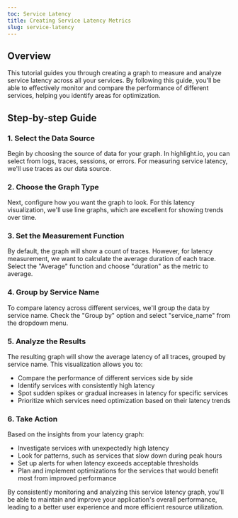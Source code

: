 ```yaml
---
toc: Service Latency
title: Creating Service Latency Metrics
slug: service-latency
---
```


<EmbeddedVideo 
  src="https://www.youtube.com/embed/Hb24x1_wDXQ"
  title="Metrics Tutorial: Service Latency on Traces"
  allow="accelerometer; clipboard-write; encrypted-media; gyroscope; picture-in-picture; web-share"
/>

## Overview

This tutorial guides you through creating a graph to measure and analyze service latency across all your services. By following this guide, you'll be able to effectively monitor and compare the performance of different services, helping you identify areas for optimization.

## Step-by-step Guide

### 1. Select the Data Source

Begin by choosing the source of data for your graph. In highlight.io, you can select from logs, traces, sessions, or errors. For measuring service latency, we'll use traces as our data source.

### 2. Choose the Graph Type

Next, configure how you want the graph to look. For this latency visualization, we'll use line graphs, which are excellent for showing trends over time.

### 3. Set the Measurement Function

By default, the graph will show a count of traces. However, for latency measurement, we want to calculate the average duration of each trace. Select the "Average" function and choose "duration" as the metric to average.

### 4. Group by Service Name

To compare latency across different services, we'll group the data by service name. Check the "Group by" option and select "service_name" from the dropdown menu.

### 5. Analyze the Results

The resulting graph will show the average latency of all traces, grouped by service name. This visualization allows you to:

- Compare the performance of different services side by side
- Identify services with consistently high latency
- Spot sudden spikes or gradual increases in latency for specific services
- Prioritize which services need optimization based on their latency trends

### 6. Take Action

Based on the insights from your latency graph:

- Investigate services with unexpectedly high latency
- Look for patterns, such as services that slow down during peak hours
- Set up alerts for when latency exceeds acceptable thresholds
- Plan and implement optimizations for the services that would benefit most from improved performance

By consistently monitoring and analyzing this service latency graph, you'll be able to maintain and improve your application's overall performance, leading to a better user experience and more efficient resource utilization.